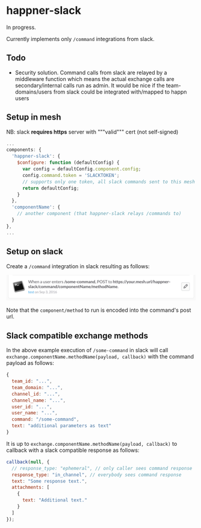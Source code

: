 # happner-slack

In progress.

Currently implements only `/command` integrations from slack.

## Todo

* Security solution. Command calls from slack are relayed by a middleware function which means the actual exchange calls are secondary/internal calls run as admin. It would be nice if the team-domains/users from slack could be integrated with/mapped to happn users

## Setup in mesh

NB: slack **requires https** server with """valid""" cert (not self-signed)

```javascript
...
components: {
  'happner-slack': {
    $configure: function (defaultConfig) {
      var config = defaultConfig.component.config;
      config.command.token = 'SLACKTOKEN';
      // supports only one token, all slack commands sent to this mesh will need to use this token
      return defaultConfig;
    }
  },
  'componentName': {
    // another component (that happner-slack relays /commands to)
  }
},
...
```

## Setup on slack

Create a `/command` integration in slack resulting as follows:

![slack image](slack-image.png)

Note that the `component/method` to run is encoded into the command's post url.

## Slack compatible exchange methods

In the above example execution of `/some-command` in slack will call `exchange.componentName.methodName(payload, callback)` with the command payload as follows:

```js
{
  team_id: "...",
  team_domain: "...",
  channel_id: "...",
  channel_name: "...",
  user_id: "...",
  user_name: "...",
  command: "/some-command",
  text: "additional parameters as text"
}
```

It is up to `exchange.componentName.methodName(payload, callback)` to callback with a slack compatible response as follows:

```js
callback(null, {
  // response_type: "ephemeral", // only caller sees command response
  response_type: "in_channel", // everybody sees command response
  text: "Some response text.",
  attachments: [
    {
      text: "Additional text."
    }
  ]
});
```
